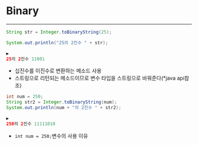 # Binary

***

```java
String str = Integer.toBinaryString(25);

System.out.println("25의 2진수 " + str);

▶️
25의 2진수 11001

```
- 십진수를 이진수로 변환하는 메소드 사용
- 스트링으로 리턴되는 메소드이므로 변수 타입을 스트링으로 바꿔준다(*java api참조)

```java
int num = 250;
String str2 = Integer.toBinaryString(num);
System.out.println(num + "의 2진수 " + str2);

▶️
250의 2진수 11111010

```
- `int num = 250;`변수의 사용 이유

